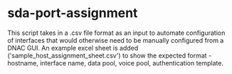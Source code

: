 # sda-port-assignment

This script takes in a .csv file format as an input to automate configuration of interfaces that would otherwise need to be manually configured from a DNAC GUI. An example excel sheet is added ('sample_host_assignment_sheet.csv') to show the expected format - hostname, interface name, data pool, voice pool, authentication template.

